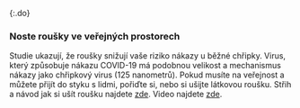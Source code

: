 {:.do}
### Noste roušky ve veřejných prostorech 

Studie ukazují, že roušky snižují vaše riziko nákazy u běžné chřipky. Virus, který způsobuje nákazu COVID-19 má podobnou velikost a mechanismus nákazy jako chřipkový virus (125 nanometrů). Pokud musíte na veřejnost a můžete přijít do styku s lidmi, pořiďte si, nebo si ušijte látkovou roušku. Střih a návod jak si ušít roušku najdete [zde](https://prima-receptar.cz/fotopostup-jak-usit-pohodlnou-rousku/). Video najdete [zde](https://www.youtube.com/watch?v=bxPQFXuT7Ag).
